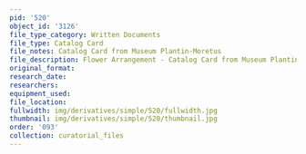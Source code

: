 ```yaml
---
pid: '520'
object_id: '3126'
file_type_category: Written Documents
file_type: Catalog Card
file_notes: Catalog Card from Museum Plantin-Moretus
file_description: Flower Arrangement - Catalog Card from Museum Plantin-Moretus
original_format:
research_date:
researchers:
equipment_used:
file_location:
fullwidth: img/derivatives/simple/520/fullwidth.jpg
thumbnail: img/derivatives/simple/520/thumbnail.jpg
order: '093'
collection: curatorial_files
---
```

